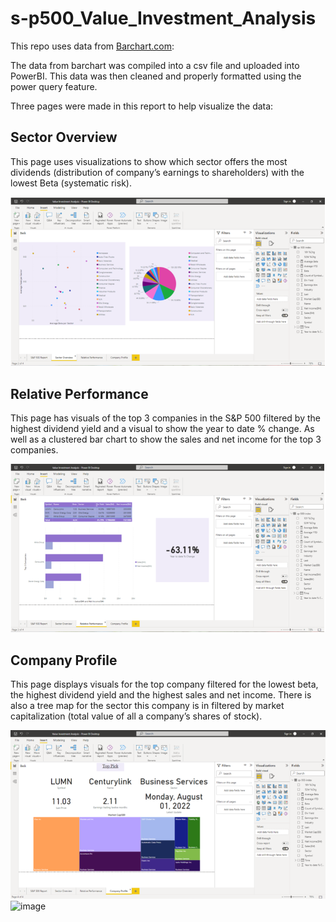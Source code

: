# s-p500_Value_Investment_Analysis

This repo uses data from [Barchart.com]( https://www.barchart.com):
 
The data from barchart was compiled into a csv file and uploaded into PowerBI. This data was then cleaned and properly formatted using the power query feature. 

Three pages were made in this report to help visualize the data:

## Sector Overview

This page uses visualizations to show which sector offers the most dividends (distribution of company’s earnings to shareholders) with the lowest Beta (systematic risk).

![](images/Sector_Overview.png)

## Relative Performance

This page has visuals of the top 3 companies in the S&P 500 filtered by the highest dividend yield and a visual to show the year to date % change. As well as a clustered bar chart to show the sales and net income for the top 3 companies. 

![](images/Relative_Performance.png)

## Company Profile

This page displays visuals for the top company filtered for the lowest beta, the highest dividend yield and the highest sales and net income. There is also a tree map for the sector this company is in filtered by market capitalization (total value of all a company’s shares of stock). 

![](images/Company_Profile.png)
![image](https://user-images.githubusercontent.com/113304606/190838707-efd5f3ee-13b1-4a10-809b-9ef039c1c679.png)
